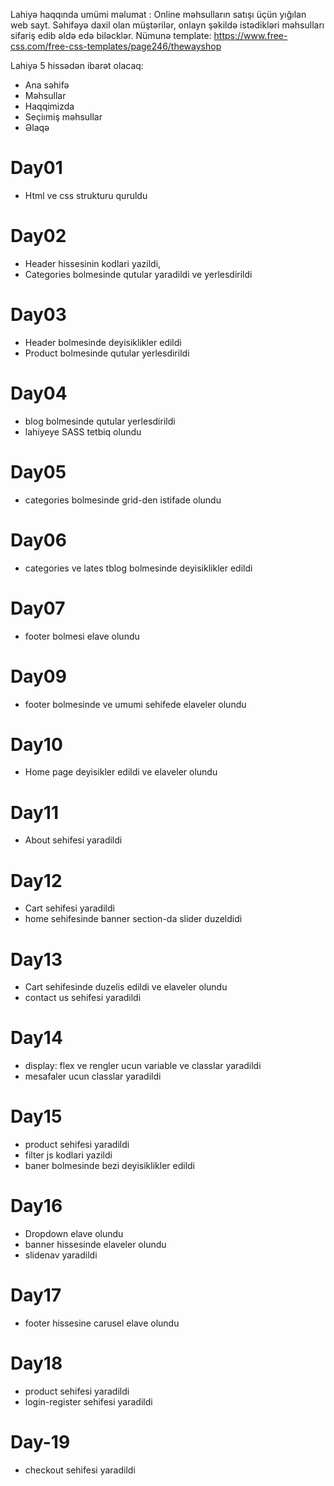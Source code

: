 Lahiyə haqqında umümi məlumat : Online məhsulların satışı üçün yığılan web sayt. Səhifəyə daxil olan müştərilər, onlayn şəkildə istədikləri məhsulları sifariş edib əldə edə biləcklər.
Nümunə template: https://www.free-css.com/free-css-templates/page246/thewayshop

Lahiyə 5 hissədən ibarət olacaq:

- Ana səhifə
- Məhsullar
- Haqqimizda
- Seçiımiş məhsullar
- Əlaqə

# Day01

- Html ve css strukturu quruldu

# Day02

- Header hissesinin kodlari yazildi,
- Categories bolmesinde qutular yaradildi ve yerlesdirildi

# Day03

- Header bolmesinde deyisiklikler edildi
- Product bolmesinde qutular yerlesdirildi

# Day04
- blog bolmesinde qutular yerlesdirildi
- lahiyeye SASS tetbiq olundu

# Day05
- categories bolmesinde grid-den istifade olundu

# Day06
- categories ve lates tblog bolmesinde deyisiklikler edildi

# Day07
- footer bolmesi elave olundu

# Day09
- footer bolmesinde ve umumi sehifede elaveler olundu

# Day10
- Home page  deyisikler edildi ve elaveler olundu

# Day11
- About sehifesi yaradildi

# Day12
- Cart sehifesi yaradildi
- home sehifesinde banner section-da slider duzeldidi

# Day13
- Cart sehifesinde duzelis edildi ve elaveler olundu
- contact us sehifesi yaradildi

# Day14
- display: flex ve rengler ucun variable ve classlar yaradildi
- mesafaler ucun classlar yaradildi

# Day15
- product sehifesi yaradildi 
- filter js kodlari yazildi
- baner bolmesinde bezi deyisiklikler edildi

# Day16
- Dropdown elave olundu
- banner hissesinde elaveler olundu
- slidenav yaradildi

# Day17
- footer hissesine carusel elave olundu

# Day18
- product sehifesi yaradildi
- login-register sehifesi yaradildi

# Day-19
- checkout sehifesi yaradildi